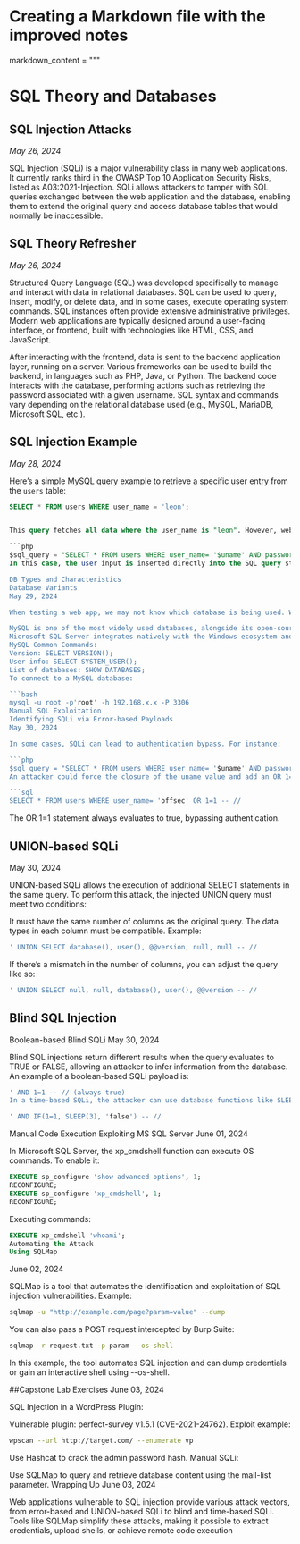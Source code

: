 # Creating a Markdown file with the improved notes
markdown_content = """
# SQL Theory and Databases

## SQL Injection Attacks  
*May 26, 2024*

SQL Injection (SQLi) is a major vulnerability class in many web applications. It currently ranks third in the OWASP Top 10 Application Security Risks, listed as A03:2021-Injection. SQLi allows attackers to tamper with SQL queries exchanged between the web application and the database, enabling them to extend the original query and access database tables that would normally be inaccessible.

## SQL Theory Refresher  
*May 26, 2024*

Structured Query Language (SQL) was developed specifically to manage and interact with data in relational databases. SQL can be used to query, insert, modify, or delete data, and in some cases, execute operating system commands. SQL instances often provide extensive administrative privileges. Modern web applications are typically designed around a user-facing interface, or frontend, built with technologies like HTML, CSS, and JavaScript.

After interacting with the frontend, data is sent to the backend application layer, running on a server. Various frameworks can be used to build the backend, in languages such as PHP, Java, or Python. The backend code interacts with the database, performing actions such as retrieving the password associated with a given username. SQL syntax and commands vary depending on the relational database used (e.g., MySQL, MariaDB, Microsoft SQL, etc.).

## SQL Injection Example  
*May 28, 2024*

Here’s a simple MySQL query example to retrieve a specific user entry from the `users` table:

```sql
SELECT * FROM users WHERE user_name = 'leon';


This query fetches all data where the user_name is "leon". However, web applications often embed SQL queries in their source code, which can be vulnerable. Consider the following PHP example:

```php
$sql_query = "SELECT * FROM users WHERE user_name= '$uname' AND password= '$passwd'";
In this case, the user input is inserted directly into the SQL query string without any validation, making it vulnerable to SQL injection. An attacker could manipulate the query by entering leon'+!@#$ into the username field, potentially bypassing authentication mechanisms.

DB Types and Characteristics
Database Variants
May 29, 2024

When testing a web app, we may not know which database is being used. We should be prepared to interact with various SQL database variants, as they differ in syntax, functionality, and features. This section focuses on two common variants: MySQL and Microsoft SQL Server.

MySQL is one of the most widely used databases, alongside its open-source variant, MariaDB.
Microsoft SQL Server integrates natively with the Windows ecosystem and supports querying via the built-in SQLCMD command in Windows.
MySQL Common Commands:
Version: SELECT VERSION();
User info: SELECT SYSTEM_USER();
List of databases: SHOW DATABASES;
To connect to a MySQL database:

```bash
mysql -u root -p'root' -h 192.168.x.x -P 3306
Manual SQL Exploitation
Identifying SQLi via Error-based Payloads
May 30, 2024

In some cases, SQLi can lead to authentication bypass. For instance:

```php
$sql_query = "SELECT * FROM users WHERE user_name= '$uname' AND password='$passwd'";
An attacker could force the closure of the uname value and add an OR 1=1 condition:

```sql
SELECT * FROM users WHERE user_name= 'offsec' OR 1=1 -- //

```
The OR 1=1 statement always evaluates to true, bypassing authentication.

## UNION-based SQLi
May 30, 2024

UNION-based SQLi allows the execution of additional SELECT statements in the same query. To perform this attack, the injected UNION query must meet two conditions:

It must have the same number of columns as the original query.
The data types in each column must be compatible.
Example:

```sql
' UNION SELECT database(), user(), @@version, null, null -- //

```
If there’s a mismatch in the number of columns, you can adjust the query like so:

```sql
' UNION SELECT null, null, database(), user(), @@version -- //

```
## Blind SQL Injection
Boolean-based Blind SQLi
May 30, 2024

Blind SQL injections return different results when the query evaluates to TRUE or FALSE, allowing an attacker to infer information from the database. An example of a boolean-based SQLi payload is:

```sql
' AND 1=1 -- // (always true)
In a time-based SQLi, the attacker can use database functions like SLEEP() to measure the server's response time:

```
```sql
' AND IF(1=1, SLEEP(3), 'false') -- //
```
Manual Code Execution
Exploiting MS SQL Server
June 01, 2024

In Microsoft SQL Server, the xp_cmdshell function can execute OS commands. To enable it:

```sql
EXECUTE sp_configure 'show advanced options', 1;  
RECONFIGURE;  
EXECUTE sp_configure 'xp_cmdshell', 1;  
RECONFIGURE;

```
Executing commands:

```sql
EXECUTE xp_cmdshell 'whoami';
Automating the Attack
Using SQLMap

```
June 02, 2024

SQLMap is a tool that automates the identification and exploitation of SQL injection vulnerabilities. Example:

```bash
sqlmap -u "http://example.com/page?param=value" --dump
```
You can also pass a POST request intercepted by Burp Suite:

```bash
sqlmap -r request.txt -p param --os-shell
```
In this example, the tool automates SQL injection and can dump credentials or gain an interactive shell using --os-shell.

##Capstone Lab Exercises
June 03, 2024

SQL Injection in a WordPress Plugin:

Vulnerable plugin: perfect-survey v1.5.1 (CVE-2021-24762).
Exploit example:
```bash
wpscan --url http://target.com/ --enumerate vp
```
Use Hashcat to crack the admin password hash.
Manual SQLi:

Use SQLMap to query and retrieve database content using the mail-list parameter.
Wrapping Up
June 03, 2024

Web applications vulnerable to SQL injection provide various attack vectors, from error-based and UNION-based SQLi to blind and time-based SQLi. Tools like SQLMap simplify these attacks, making it possible to extract credentials, upload shells, or achieve remote code execution